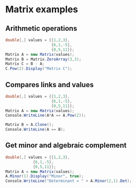 # Matrix examples

## Arithmetic operations
```cs
double[,] values = {{1,2,3},
					{6,1,-5},
					{0,5,11}};
Matrix A = new Matrix(values);
Matrix B = Matrix.ZeroArray(3,3);
Matrix C = B - A;
C.Pow(2).Display("Matrix C");
```

## Compares links and values
```cs
double[,] values = {{1,2,3},
					{6,1,-5},
					{0,5,11}};
Matrix A = new Matrix(values);
Console.WriteLine(A*A == A.Pow(2));

Matrix B = A.Clone();
Console.WriteLine(A == B);
```

## Get minor and algebraic complement
```cs
double[,] values = {{1,2,3},
			{6,1,-5},
			{0,5,11}};
Matrix A = new Matrix(values);
A.Minor(1).Display("Minor", true);
Console.WriteLine("Determinant = " + A.Minor(2,1).Det);
```